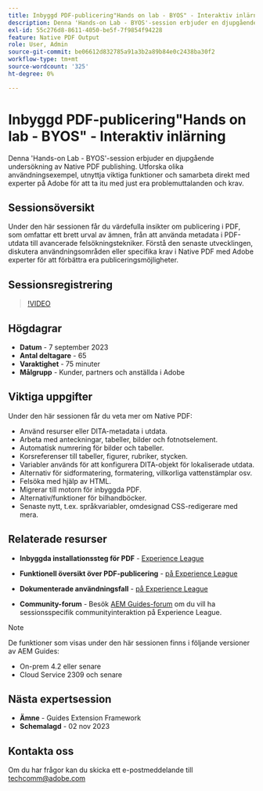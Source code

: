 ```yaml
---
title: Inbyggd PDF-publicering"Hands on lab - BYOS" - Interaktiv inlärning
description: Denna 'Hands-on Lab - BYOS'-session erbjuder en djupgående undersökning av Native PDF publishing. Utforska olika användningsexempel, utnyttja viktiga funktioner och samarbeta direkt med experter på Adobe för att ta itu med just era problemuttalanden och krav.
exl-id: 55c276d8-8611-4050-be5f-7f9854f94228
feature: Native PDF Output
role: User, Admin
source-git-commit: be06612d832785a91a3b2a89b84e0c2438ba30f2
workflow-type: tm+mt
source-wordcount: '325'
ht-degree: 0%

---
```


# Inbyggd PDF-publicering&quot;Hands on lab - BYOS&quot; - Interaktiv inlärning

Denna &#39;Hands-on Lab - BYOS&#39;-session erbjuder en djupgående undersökning av Native PDF publishing. Utforska olika användningsexempel, utnyttja viktiga funktioner och samarbeta direkt med experter på Adobe för att ta itu med just era problemuttalanden och krav.

## Sessionsöversikt

Under den här sessionen får du värdefulla insikter om publicering i PDF, som omfattar ett brett urval av ämnen, från att använda metadata i PDF-utdata till avancerade felsökningstekniker. Förstå den senaste utvecklingen, diskutera användningsområden eller specifika krav i Native PDF med Adobe experter för att förbättra era publiceringsmöjligheter.

## Sessionsregistrering

>[!VIDEO](https://video.tv.adobe.com/v/3424375/native-pdf-aem-guides?quality=12&learn=on)

## Högdagrar

- **Datum** - 7 september 2023
- **Antal deltagare** - 65
- **Varaktighet** - 75 minuter
- **Målgrupp** - Kunder, partners och anställda i Adobe

## Viktiga uppgifter

Under den här sessionen får du veta mer om Native PDF:

- Använd resurser eller DITA-metadata i utdata.
- Arbeta med anteckningar, tabeller, bilder och fotnotselement.
- Automatisk numrering för bilder och tabeller.
- Korsreferenser till tabeller, figurer, rubriker, stycken.
- Variabler används för att konfigurera DITA-objekt för lokaliserade utdata.
- Alternativ för sidformatering, formatering, villkorliga vattenstämplar osv.
- Felsöka med hjälp av HTML.
- Migrerar till motorn för inbyggda PDF.
- Alternativ/funktioner för bilhandböcker.
- Senaste nytt, t.ex. språkvariabler, omdesignad CSS-redigerare med mera.


## Relaterade resurser

- **Inbyggda installationssteg för PDF** - [Experience League](https://experienceleague.adobe.com/docs/experience-manager-guides-learn/tutorials/knowledge-base/kb-articles/publishing/configuring-aem-environment-for-native-pdf-publishing.html?lang=en)

- **Funktionell översikt över PDF-publicering** - [på Experience League](https://experienceleague.adobe.com/docs/experience-manager-guides-learn/tutorials/knowledge-base/expert-session/native-pdf-publishing-essentials-feb23.html?lang=sv-SE)

- **Dokumenterade användningsfall** - [på Experience League](https://experienceleague.adobe.com/docs/experience-manager-guides-learn/tutorials/install-guide/on-prem-ig/output-gen-config/config-native-pdf-publish/content-styles/stylesheet.html?lang=sv-SE)

- **Community-forum** - Besök [AEM Guides-forum](https://experienceleaguecommunities.adobe.com/t5/experience-manager-guides/bd-p/xml-documentation-discussions) om du vill ha sessionsspecifik communityinteraktion på Experience League.

>[!NOTE]
>
> De funktioner som visas under den här sessionen finns i följande versioner av AEM Guides:
> - On-prem 4.2 eller senare
> - Cloud Service 2309 och senare

## Nästa expertsession

- **Ämne** - Guides Extension Framework
- **Schemalagd** - 02 nov 2023

## Kontakta oss

Om du har frågor kan du skicka ett e-postmeddelande till <techcomm@adobe.com>
